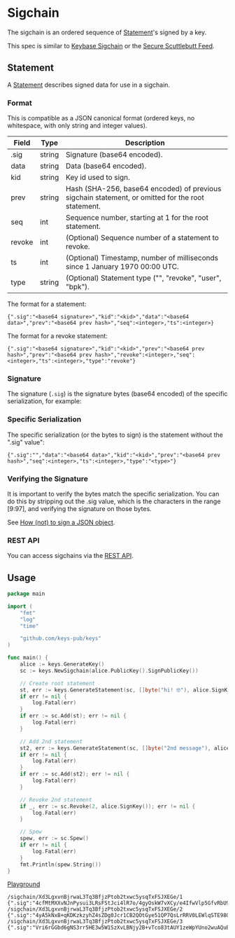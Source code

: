 # Sigchain

The sigchain is an ordered sequence of [Statement](https://godoc.org/github.com/keys-pub/keys#Statement)'s signed by a key.

This spec is similar to [Keybase Sigchain](https://keybase.io/docs/teams/sigchain_v2) or the [Secure Scuttlebutt Feed](https://ssbc.github.io/scuttlebutt-protocol-guide/#structure).

## Statement

A [Statement](https://godoc.org/github.com/keys-pub/keys#Statement) describes signed data for use in a
sigchain.

### Format

This is compatible as a JSON canonical format (ordered keys, no whitespace, with only string and integer values).

| Field  | Type   | Description                                                                                       |
| ------ | ------ | ------------------------------------------------------------------------------------------------- |
| .sig   | string | Signature (base64 encoded).                                                                       |
| data   | string | Data (base64 encoded).                                                                            |
| kid    | string | Key id used to sign.                                                                              |
| prev   | string | Hash (SHA-256, base64 encoded) of previous sigchain statement, or omitted for the root statement. |
| seq    | int    | Sequence number, starting at 1 for the root statement.                                            |
| revoke | int    | (Optional) Sequence number of a statement to revoke.                                              |
| ts     | int    | (Optional) Timestamp, number of milliseconds since 1 January 1970 00:00 UTC.                      |
| type   | string | (Optional) Statement type ("", "revoke", "user", "bpk").                                          |

The format for a statement:

```text
{".sig":"<base64 signature>","kid":"<kid>","data":"<base64 data>","prev":"<base64 prev hash>","seq":<integer>,"ts":<integer>}
```

The format for a revoke statement:

```text
{".sig":"<base64 signature>","kid":"<kid>","prev":"<base64 prev hash>","prev":"<base64 prev hash>","revoke":<integer>,"seq":<integer>,"ts":<integer>,"type":"revoke"}
```

### Signature

The signature (`.sig`) is the signature bytes (base64 encoded) of the specific serialization, for example:

### Specific Serialization

The specific serialization (or the bytes to sign) is the statement without the ".sig" value":

```text
{".sig":"","data":"<base64 data>","kid":"<kid>","prev":"<base64 prev hash>","seq":<integer>,"ts":<integer>,"type":"<type>"}
```

### Verifying the Signature

It is important to verify the bytes match the specific serialization.
You can do this by stripping out the .sig value, which is the characters in the range [9:97], and verifying the signature on those bytes.

See [How (not) to sign a JSON object](https://latacora.micro.blog/2019/07/24/how-not-to.html).

### REST API

You can access sigchains via the [REST API](rest-api/sigchains.md).

## Usage

```go
package main

import (
    "fmt"
    "log"
    "time"

    "github.com/keys-pub/keys"
)

func main() {
    alice := keys.GenerateKey()
    sc := keys.NewSigchain(alice.PublicKey().SignPublicKey())

    // Create root statement
    st, err := keys.GenerateStatement(sc, []byte("hi! 🤓"), alice.SignKey(), "", time.Now())
    if err != nil {
        log.Fatal(err)
    }
    if err := sc.Add(st); err != nil {
        log.Fatal(err)
    }

    // Add 2nd statement
    st2, err := keys.GenerateStatement(sc, []byte("2nd message"), alice.SignKey(), "", time.Now())
    if err != nil {
        log.Fatal(err)
    }
    if err := sc.Add(st2); err != nil {
        log.Fatal(err)
    }

    // Revoke 2nd statement
    if _, err := sc.Revoke(2, alice.SignKey()); err != nil {
        log.Fatal(err)
    }

    // Spew
    spew, err := sc.Spew()
    if err != nil {
        log.Fatal(err)
    }
    fmt.Println(spew.String())
}
```

[Playground](https://play.golang.org/p/ZTN5Rs-RkN9)

```text
/sigchain/Xd3LgxvnBjrwaL3Tq3BfjzPtob2txwc5ysqTxFSJXEGe/1 {".sig":"4cfMtMXXvNJnPysui3LRsFStJci4lR7o/4gyOskW7vXCy/e4IfwVlp5GfvRbU9M41IstHNsAjnpyIL63LmfPCA==","data":"aGkhIPCfpJM=","kid":"Xd3LgxvnBjrwaL3Tq3BfjzPtob2txwc5ysqTxFSJXEGe","seq":1}
/sigchain/Xd3LgxvnBjrwaL3Tq3BfjzPtob2txwc5ysqTxFSJXEGe/2 {".sig":"4yA5kNxB+qKDKzkzyhZ4sZDg0Jcr1CB2QOtGye51QP7QsLrRRV0LEWlqSTE98QweFiL9V6GWrJ77s0C7Lg8cCA==","data":"Mm5kIG1lc3NhZ2U=","kid":"Xd3LgxvnBjrwaL3Tq3BfjzPtob2txwc5ysqTxFSJXEGe","prev":"zFVzWYcbn8OprxOwqA8gyZ5iPJh0yKgnMWsZe5Ll+yM=","seq":2}
/sigchain/Xd3LgxvnBjrwaL3Tq3BfjzPtob2txwc5ysqTxFSJXEGe/3 {".sig":"Vri6rGGbd6gNS3rr5HE3w5W1SzXvLBNjy2B+vTco83tAUY1zeWpYUno2wuAQuBjsw1I/gEYia3NlN9/I/SN7CQ==","kid":"Xd3LgxvnBjrwaL3Tq3BfjzPtob2txwc5ysqTxFSJXEGe","prev":"XxzcqXBx4WTk7L16AT167Jay4C5+HVTUpMHcJkaOC/s=","revoke":2,"seq":3,"type":"revoke"}
```
